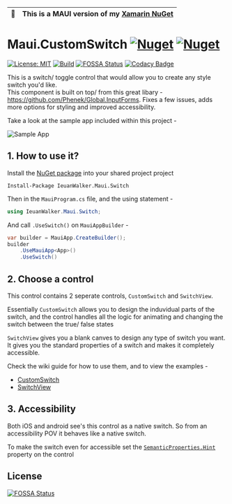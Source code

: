 | :memo:        | This is a MAUI version of my [Xamarin NuGet](https://github.com/IeuanWalker?tab=repositories&q=switch&type=&language=&sort=)      |
|---------------|:------------------------|

# Maui.CustomSwitch [![Nuget](https://img.shields.io/nuget/v/IeuanWalker.Maui.Switch)](https://www.nuget.org/packages/IeuanWalker.Maui.Switch) [![Nuget](https://img.shields.io/nuget/dt/IeuanWalker.Maui.Switch)](https://www.nuget.org/packages/IeuanWalker.Maui.Switch) 

[![License: MIT](https://img.shields.io/badge/License-MIT-green.svg)](https://opensource.org/licenses/MIT)
[![Build](https://github.com/IeuanWalker/Maui.Switch/actions/workflows/build.yml/badge.svg)](https://github.com/IeuanWalker/Maui.Switch/actions/workflows/build.yml)
[![FOSSA Status](https://app.fossa.com/api/projects/git%2Bgithub.com%2FIeuanWalker%2FMaui.Switch.svg?type=shield)](https://app.fossa.com/projects/git%2Bgithub.com%2FIeuanWalker%2FMaui.Switch?ref=badge_shield)
[![Codacy Badge](https://app.codacy.com/project/badge/Grade/e27a4d0f0b92409283583e65ffc7e10b)](https://app.codacy.com/gh/IeuanWalker/Maui.Switch/dashboard?utm_source=gh&utm_medium=referral&utm_content=&utm_campaign=Badge_grade)

This is a switch/ toggle control that would allow you to create any style switch you'd like. <br>
This component is built on top/ from this great libary - https://github.com/Phenek/Global.InputForms. Fixes a few issues, adds more options for styling and improved accessibility.

Take a look at the sample app included within this project - 

![Sample App](Doc/SampleApp.gif)

## 1. How to use it?
Install the [NuGet package](https://www.nuget.org/packages/IeuanWalker.Maui.Switch) into your shared project project
```
Install-Package IeuanWalker.Maui.Switch
```

Then in the `MauiProgram.cs` file, and the using statement - 
```csharp
using IeuanWalker.Maui.Switch;
```
And call `.UseSwitch()` on `MauiAppBuilder` - 
```csharp
var builder = MauiApp.CreateBuilder();
builder
    .UseMauiApp<App>()
    .UseSwitch()
```



## 2. Choose a control
This control contains 2 seperate controls, `CustomSwitch` and `SwitchView`.

Essentially `CustomSwitch` allows you to design the induvidual parts of the switch, and the control handles all the logic for animating and changing the switch between the true/ false states

`SwitchView` gives you a blank canves to design any type of switch you want. It gives you the standard properties of a switch and makes it completely accessible.

Check the wiki guide for how to use them, and to view the examples - 
- [CustomSwitch](https://github.com/IeuanWalker/Maui.Switch/wiki/CustomSwitch)
- [SwitchView](https://github.com/IeuanWalker/Maui.Switch/wiki/SwitchView)

## 3. Accessibility
Both iOS and android see's this control as a native switch. So from an accessibility POV it behaves like a native switch.

To make the switch even for accessible set the [`SemanticProperties.Hint`](https://learn.microsoft.com/en-us/dotnet/maui/fundamentals/accessibility?view=net-maui-7.0#hint) property on the control



## License
[![FOSSA Status](https://app.fossa.com/api/projects/git%2Bgithub.com%2FIeuanWalker%2FMaui.Switch.svg?type=large)](https://app.fossa.com/projects/git%2Bgithub.com%2FIeuanWalker%2FMaui.Switch?ref=badge_large)
